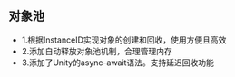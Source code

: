 ## 对象池

* 1.根据InstanceID实现对象的创建和回收，使用方便且高效
* 2.添加自动释放对象池机制，合理管理内存
* 3.添加了Unity的async-await语法。支持延迟回收功能
